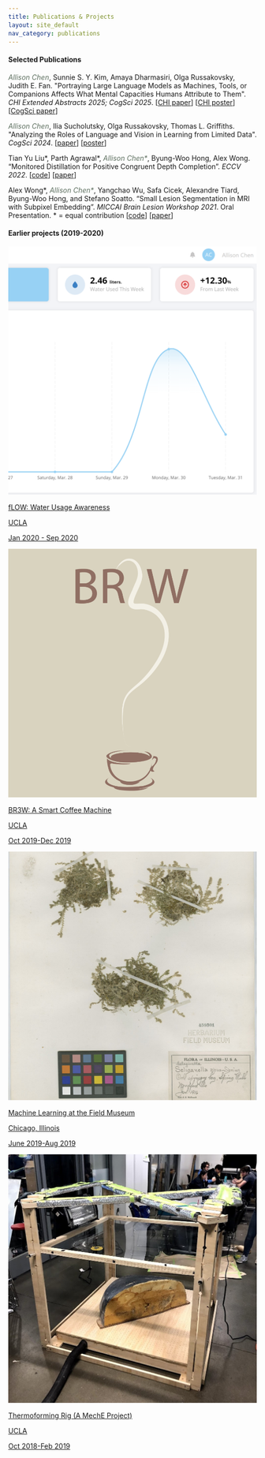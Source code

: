 ```yaml
---
title: Publications & Projects
layout: site_default
nav_category: publications
---
```


#### Selected Publications

<span style="color:#5F7161">*Allison Chen*</span>, Sunnie S. Y. Kim, Amaya Dharmasiri, Olga Russakovsky, Judith E. Fan. "Portraying Large Language Models as Machines, Tools, or Companions Affects What Mental Capacities Humans Attribute to Them". *CHI Extended Abstracts 2025; CogSci 2025*. \[[CHI paper](https://dl.acm.org/doi/abs/10.1145/3706599.3719710)\] \[[CHI poster](https://drive.google.com/file/d/1-bGAWJsTHs5mY8qrw5jB85meeoj68T88/view?usp=sharing)] \[[CogSci paper](assets/portraying_cogsci.pdf)]

<span style="color:#5F7161">*Allison Chen*</span>, Ilia Sucholutsky, Olga Russakovsky, Thomas L. Griffiths. "Analyzing the Roles of Language and Vision in Learning from Limited Data". *CogSci 2024*. \[[paper](https://arxiv.org/pdf/2403.19669)\] \[[poster](https://drive.google.com/file/d/1KdObWScGRxHEpTNkZtz2VDlODc0iicXr/view)\]

Tian Yu Liu\*, Parth Agrawal\*, <span style="color:#5F7161">*Allison Chen\**</span>, Byung-Woo Hong, Alex Wong. “Monitored Distillation for Positive Congruent Depth Completion”. *ECCV 2022*. \[[code](https://github.com/alexklwong/mondi-python)] \[[paper](https://arxiv.org/pdf/2203.16034.pdf)\]

Alex Wong\*, <span style="color:#5F7161">*Allison Chen\**</span>, Yangchao Wu, Safa Cicek, Alexandre Tiard, Byung-Woo Hong, and Stefano Soatto. “Small Lesion Segmentation in MRI with Subpixel Embedding”.  *MICCAI Brain Lesion Workshop 2021*. Oral Presentation. * = equal contribution \[[code](https://github.com/alexklwong/subpixel-embedding-segmentation)\] \[[paper](https://arxiv.org/pdf/2109.08791.pdf)\]

#### Earlier projects (2019-2020)

<div id="projects_list">
    <a href="experiences/fLOW_entry.html">
        <div class="project">
            <img src="assets/images/experience/fLOW_cover.PNG" class="images full proj_img">
            <div class="fade_in_text">
                <div class="proj_title_div">
                    <p class="proj_title_text">fLOW: Water Usage Awareness</p>
                </div>
                <div class="proj_details">
                    <div class="proj_row_div row">
                        <div class="col_icon"><i class="fa fa-map-marker" aria-hidden="true"></i></div>
                        <div class="col_text"><p class="location">UCLA</p></div>
                    </div>
                    <div class="proj_row_div row">
                        <div class="col_icon"><i class="fa fa-calendar" aria-hidden="true"></i></div>
                        <div class="col_text"><p class="location">Jan 2020 - Sep 2020</p></div>
                    </div>
                </div>
            </div>
        </div>
    </a>
    <a href="experiences/br3w_entry.html">
        <div class="project">
            <img src="assets/images/experience/br3w_cover.PNG" class="images full proj_img">
            <div class="fade_in_text">
                <div class="proj_title_div">
                    <p class="proj_title_text">BR3W: A Smart Coffee Machine</p>
                </div>
                <div class="proj_details">
                    <div class="proj_row_div row">
                        <div class="col_icon"><i class="fa fa-map-marker" aria-hidden="true"></i></div>
                        <div class="col_text"><p class="location">UCLA</p></div>
                    </div>
                    <div class="proj_row_div row">
                        <div class="col_icon"><i class="fa fa-calendar" aria-hidden="true"></i></div>
                        <div class="col_text"><p class="location">Oct 2019-Dec 2019</p></div>
                    </div>
                </div>
            </div>
        </div>
    </a>
    <a href="experiences/fm_entry.html">
        <div class="project">
            <img src="assets/images/experience/fm_cover.jpg" class="images full proj_img">
            <div class="fade_in_text">
                <div class="proj_title_div">
                    <p class="proj_title_text">Machine Learning at the Field Museum</p>
                </div>
                <div class="proj_details">
                    <div class="proj_row_div row">
                        <div class="col_icon"><i class="fa fa-map-marker" aria-hidden="true"></i></div>
                        <div class="col_text"><p class="location">Chicago, Illinois</p></div>
                    </div>
                    <div class="proj_row_div row">
                        <div class="col_icon"><i class="fa fa-calendar" aria-hidden="true"></i></div>
                        <div class="col_text"><p class="location">June 2019-Aug 2019</p></div>
                    </div>
                </div>
            </div>
        </div>
    </a>
    <a href="experiences/thermoforming_entry.html">
        <div class="project">
            <img src="assets/images/experience/rig_cover.jpg" class="images full proj_img">
            <div class="fade_in_text">
                <div class="proj_title_div">
                    <p class="proj_title_text">Thermoforming Rig (A MechE Project)</p>
                </div>
                <div class="proj_details">
                    <div class="proj_row_div row">
                        <div class="col_icon"><i class="fa fa-map-marker" aria-hidden="true"></i></div>
                        <div class="col_text"><p class="location">UCLA</p></div>
                    </div>
                    <div class="proj_row_div row">
                        <div class="col_icon"><i class="fa fa-calendar" aria-hidden="true"></i></div>
                        <div class="col_text"><p class="location">Oct 2018-Feb 2019</p></div>
                    </div>
                </div>
            </div>
        </div>
    </a>
</div>